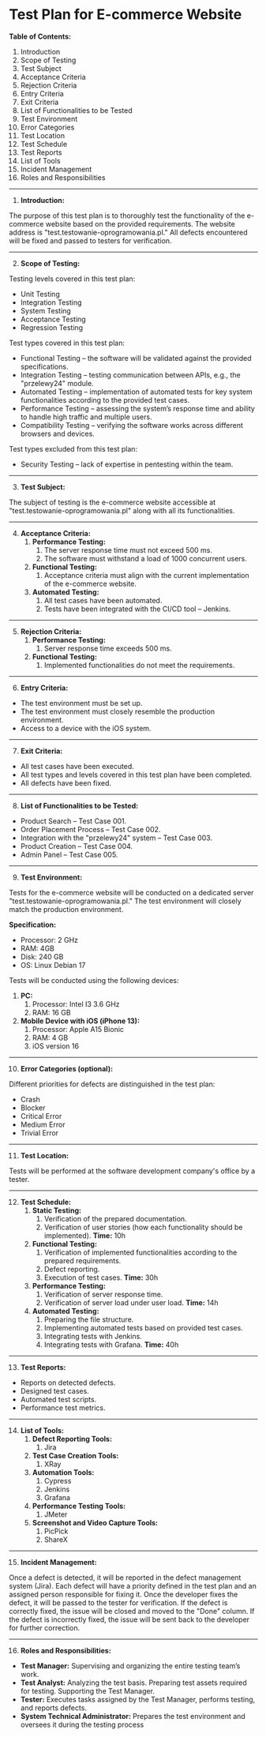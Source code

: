 ﻿# Test Plan for E-commerce Website

**Table of Contents:**

1. Introduction
1. Scope of Testing
1. Test Subject
1. Acceptance Criteria
1. Rejection Criteria
1. Entry Criteria
1. Exit Criteria
1. List of Functionalities to be Tested
1. Test Environment
1. Error Categories
1. Test Location
1. Test Schedule
1. Test Reports
1. List of Tools
1. Incident Management
1. Roles and Responsibilities
-----
1. **Introduction:**

The purpose of this test plan is to thoroughly test the functionality of the e-commerce website based on the provided requirements. The website address is "test.testowanie-oprogramowania.pl." All defects encountered will be fixed and passed to testers for verification.

-----
2. **Scope of Testing:**

Testing levels covered in this test plan:

- Unit Testing
- Integration Testing
- System Testing
- Acceptance Testing
- Regression Testing

Test types covered in this test plan:

- Functional Testing – the software will be validated against the provided specifications.
- Integration Testing – testing communication between APIs, e.g., the "przelewy24" module.
- Automated Testing – implementation of automated tests for key system functionalities according to the provided test cases.
- Performance Testing – assessing the system’s response time and ability to handle high traffic and multiple users.
- Compatibility Testing – verifying the software works across different browsers and devices. 

Test types excluded from this test plan:

- Security Testing – lack of expertise in pentesting within the team.
-----
3. **Test Subject:**

The subject of testing is the e-commerce website accessible at "test.testowanie-oprogramowania.pl" along with all its functionalities.

-----
4. **Acceptance Criteria:**
   1. **Performance Testing:**
      1. The server response time must not exceed 500 ms.
      1. The software must withstand a load of 1000 concurrent users.
   1. **Functional Testing:**
      1. Acceptance criteria must align with the current implementation of the e-commerce website.
   1. **Automated Testing:**
      1. All test cases have been automated.
      1. Tests have been integrated with the CI/CD tool – Jenkins.
-----
5. **Rejection Criteria:**
   1. **Performance Testing:**
      1. Server response time exceeds 500 ms.
   1. **Functional Testing:**
      1. Implemented functionalities do not meet the requirements.
-----
6. **Entry Criteria:**
- The test environment must be set up.
- The test environment must closely resemble the production environment.
- Access to a device with the iOS system.
-----
7. **Exit Criteria:**
- All test cases have been executed.
- All test types and levels covered in this test plan have been completed.
- All defects have been fixed.
-----
8. **List of Functionalities to be Tested:**
- Product Search – Test Case 001.
- Order Placement Process – Test Case 002.
- Integration with the "przelewy24" system – Test Case 003.
- Product Creation – Test Case 004.
- Admin Panel – Test Case 005.
-----
9. **Test Environment:**

Tests for the e-commerce website will be conducted on a dedicated server "test.testowanie-oprogramowania.pl." The test environment will closely match the production environment.

**Specification:**

- Processor: 2 GHz
- RAM: 4GB
- Disk: 240 GB
- OS: Linux Debian 17

Tests will be conducted using the following devices:

1. **PC:**
   1. Processor: Intel I3 3.6 GHz
   1. RAM: 16 GB
1. **Mobile Device with iOS (iPhone 13):**
   1. Processor: Apple A15 Bionic
   1. RAM: 4 GB
   1. iOS version 16
-----
10. **Error Categories (optional):**

Different priorities for defects are distinguished in the test plan:

- Crash
- Blocker
- Critical Error
- Medium Error
- Trivial Error
-----
11. **Test Location:**

Tests will be performed at the software development company's office by a tester.

-----
12. **Test Schedule:**
    1. **Static Testing:**
       1. Verification of the prepared documentation.
       1. Verification of user stories (how each functionality should be implemented). **Time:** 10h
    1. **Functional Testing:**
       1. Verification of implemented functionalities according to the prepared requirements.
       1. Defect reporting.
       1. Execution of test cases. **Time:** 30h
    1. **Performance Testing:**
       1. Verification of server response time.
       1. Verification of server load under user load. **Time:** 14h
    1. **Automated Testing:**
       1. Preparing the file structure.
       1. Implementing automated tests based on provided test cases.
       1. Integrating tests with Jenkins.
       1. Integrating tests with Grafana. **Time:** 40h
-----
13. **Test Reports:**
- Reports on detected defects.
- Designed test cases.
- Automated test scripts.
- Performance test metrics.
-----
14. **List of Tools:**
    1. **Defect Reporting Tools:**
       1. Jira
    1. **Test Case Creation Tools:**
       1. XRay
    1. **Automation Tools:**
       1. Cypress
       1. Jenkins
       1. Grafana
    1. **Performance Testing Tools:**
       1. JMeter
    1. **Screenshot and Video Capture Tools:**
       1. PicPick
       1. ShareX
-----
15. **Incident Management:**

Once a defect is detected, it will be reported in the defect management system (Jira). Each defect will have a priority defined in the test plan and an assigned person responsible for fixing it. Once the developer fixes the defect, it will be passed to the tester for verification. If the defect is correctly fixed, the issue will be closed and moved to the "Done" column. If the defect is incorrectly fixed, the issue will be sent back to the developer for further correction.

-----
16. **Roles and Responsibilities:**
- **Test Manager:** Supervising and organizing the entire testing team’s work.
- **Test Analyst:** Analyzing the test basis. Preparing test assets required for testing. Supporting the Test Manager.
- **Tester:** Executes tasks assigned by the Test Manager, performs testing, and reports defects.
- **System Technical Administrator:** Prepares the test environment and oversees it during the testing process

